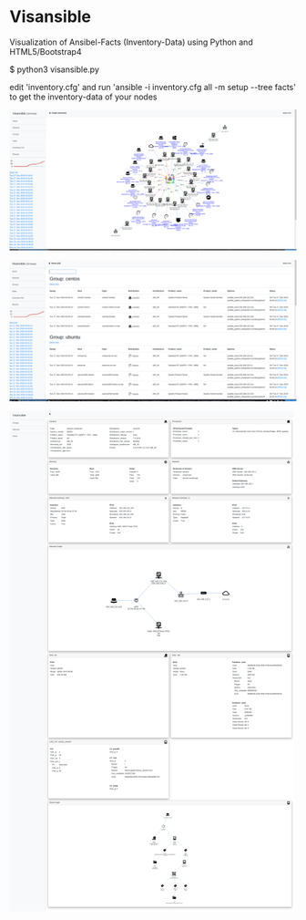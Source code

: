 # Visansible
Visualization of Ansibel-Facts (Inventory-Data) using Python and HTML5/Bootstrap4

 $ python3 visansible.py


 edit 'inventory.cfg' and run 'ansible -i inventory.cfg all -m setup --tree facts' to get the inventory-data of your nodes
 


![Network](doc/network.png?raw=true "Network")

![Hosts](doc/hosts.png?raw=true "Hosts")

![Centos7.6 on KVM](doc/kvm-centos7.6.png?raw=true "Centos7.6 on KVM")




